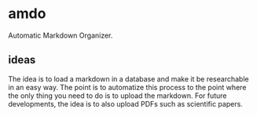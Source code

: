 # amdo

Automatic Markdown Organizer.

## ideas

The idea is to load a markdown in a database and make it be researchable in an easy way.
The point is to automatize this process to the point where the only thing you need to do is to upload the markdown.
For future developments, the idea is to also upload PDFs such as scientific papers.
